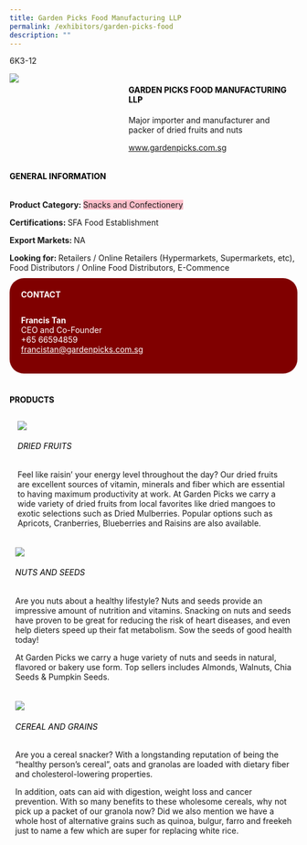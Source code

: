 ```yaml
---
title: Garden Picks Food Manufacturing LLP
permalink: /exhibitors/garden-picks-food
description: ""
---
```

<head>
	<div class="flex-paragraph">
		<!--hi there! this is a comment and will provide you with instructional guides-->
		<!--insert booth number here!-->
		<p style="text-transform: uppercase">6k3-12</p></div>
			<div class="flex-container" style="display: flex; flex-wrap: wrap;">
				<!--insert DOWNLOAD link of company logo between the " marks!-->
			<div class="card sgds" style="flex: 1 1 40%; display: block;"><img src="https://drive.google.com/uc?id=1vs-D2IuWqaHporCim5n9dATr0iorwutG&export=download"></div>
	<div class="card-sgds" style="flex: 1 1 58%; display: block; margin-left: 3px">
		<h4 style="text-transform: uppercase; color: black;"><!--insert the exhibitor's name between the <b> tags here--><b>Garden Picks Food Manufacturing LLP</b></h4><!--insert the exhibitor's description between the <p> tags here-->
		<p>Major importer and manufacturer and packer of dried fruits and nuts</p>
		<!--insert the exhibitor's website link, making sure there is "https:// www." present please. make sure the entire https link goes in between the " marks-->
		<p><a href="www.gardenpicks.com.sg" target="_blank"><!--insert the www website link here (no need for https)-->www.gardenpicks.com.sg</a></p>
	</div>
</div>
</head>

<body>
	<h4 style="text-transform: uppercase; color: black;"><b>General Information</b></h4>
		<div class="flex-container" style="display: flex; flex-wrap: wrap;">
			<div class="card sgds" style="flex: 1 1 65%; display: block; align-self: stretch">
			<div class="flex-paragraph">
			<p><b>Product Category: </b><span style=" background-color: pink; border-radius: 10 px;"><!--insert the exhibitor's pdt cat between the <p> tags here-->Snacks and Confectionery</span></p> 
				<p><b>Certifications: </b><!--insert all the exhibitor's certifications between the </b> and </p> here-->SFA Food Establishment</p>
			<p><b>Export Markets: </b><!--insert all the exhibitor's export markets between the </b> and </p> here-->NA</p>
			<p style="margin-bottom: 10px;"><b>Looking for: </b><!--insert all the exhibitor's potential business partners between the </b> and </p> here-->Retailers / Online Retailers (Hypermarkets, Supermarkets, etc), Food Distributors / Online Food Distributors, E-Commence</p>
			</div>
		</div>
		<div class="card sgds" style="flex: 1 1 35%; padding: 10px; display: block; background-color: maroon; border-radius: 25px; align-self: center;">
		<h4 style="color: white; margin-top: 10px; margin-left: 10px;">CONTACT</h4>
		<div class="flex-paragraph">
			<!--replace with exhibitor's: -->
			<p style="padding: 10px; color: white;"><b><!-- POC name-->Francis Tan</b><br><!-- designation-->CEO and Co-Founder<br><!--contact number-->+65 66594859<br><!-- for linking purposes, insert their email after "mailto:"...--><a href="mailto:francistan@gardenpicks.com.sg" style="color: white;"><!--...and also include the display email before </a> here-->francistan@gardenpicks.com.sg</a></p>
		</div>
			</div>
		</div>
	<br>
		<h4 style="text-transform: uppercase; color: black;"><b>products</b></h4>
<div style="display: flex; flex-wrap: wrap;">
  <div class="card sgds" style="flex: 1 1 47%; margin: 10px; display: block;"><!--insert the exhibitor's DOWNLOAD image for product between the " marks here-->
	<div class="flex-image" style="display: block;"><img src="https://drive.google.com/uc?id=1MicOEqWwPv7l6BvFVw_iWyCrbsL03o-P&export=download"></div>
	<div class="flex-paragraph">
		<h6 style="text-transform: uppercase; color: black;"><!--insert product name before </h6> and product description after <p>-->Dried Fruits</h6>
		<p>Feel like raisin’ your energy level throughout the day? Our dried fruits are excellent sources of vitamin, minerals and fiber which are essential to having maximum productivity at work. At Garden Picks we carry a wide variety of dried fruits from local favorites like dried mangoes to exotic selections such as Dried Mulberries. Popular options such as Apricots, Cranberries, Blueberries and Raisins are also available.

</p></div>
	</div>
		<div class="card sgds" style="flex: 1 1 47%; margin: 10px; display: block;">
		<div class="flex-image" style="display: block;"><img src="https://drive.google.com/uc?id=1s91aVnchafKO0W2QUoXmjVzkjw1dnRJO&export=download"></div>
	<div class="flex-paragraph">
		<h6 style="text-transform: uppercase; color: black;">  
Nuts and Seeds</h6>
		<p>Are you nuts about a healthy lifestyle? Nuts and seeds provide an impressive amount of nutrition and vitamins. Snacking on nuts and seeds have proven to be great for reducing the risk of heart diseases, and even help dieters speed up their fat metabolism. Sow the seeds of good health today!

  

At Garden Picks we carry a huge variety of nuts and seeds in natural, flavored or bakery use form. Top sellers includes Almonds, Walnuts, Chia Seeds & Pumpkin Seeds.


</p></div>
	</div>
		<div class="card sgds" style="flex: 1 1 47%; margin: 10px; display: block;">
		<div class="flex-image" style="display: block;"><img src="https://drive.google.com/uc?id=17YRp4difx4LE7p3eLh8OtFcVEz8GTeYD&export=download"></div>
	<div class="flex-paragraph">
		<h6 style="text-transform: uppercase; color: black;">Cereal and Grains</h6>
		<p>Are you a cereal snacker? With a longstanding reputation of being the “healthy person’s cereal”, oats and granolas are loaded with dietary fiber and cholesterol-lowering properties.

  

In addition, oats can aid with digestion, weight loss and cancer prevention. With so many benefits to these wholesome cereals, why not pick up a packet of our granola now? Did we also mention we have a whole host of alternative grains such as quinoa, bulgur, farro and freekeh just to name a few which are super for replacing white rice.

  

</p></div>
		</div>
	</div>
</body>